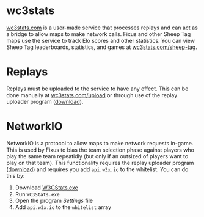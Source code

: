 # wc3stats

[wc3stats.com](https://wc3stats.com/) is a user-made service that processes
replays and can act as a bridge to allow maps to make network calls. Fixus and
other Sheep Tag maps use the service to track Elo scores and other statistics.
You can view Sheep Tag leaderboards, statistics, and games at
[wc3stats.com/sheep-tag](https://wc3stats.com/sheep-tag).

# Replays
Replays must be uploaded to the service to have any effect. This can be done
manually at [wc3stats.com/upload](https://wc3stats.com/upload) or through use
of the replay uploader program
([download](https://wc3stats.com/auto-uploader)).

# NetworkIO
NetworkIO is a protocol to allow maps to make network requests in-game. This is
used by Fixus to bias the team selection phase against players who play the
same team repeatidly (but only if an outsized of players want to play on that
team). This functionality requires the replay uploader program
([download](https://wc3stats.com/auto-uploader)) and requires you add
`api.w3x.io` to the whitelist. You can do this by:

1. Download [W3CStats.exe](https://wc3stats.com/auto-uploader)
2. Run `WC3Stats.exe`
3. Open the program _Settings_ file
4. Add `api.w3x.io` to the `whitelist` array